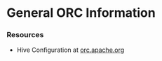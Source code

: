 # General ORC Information



### Resources

* Hive Configuration at [orc.apache.org](https://orc.apache.org/docs/hive-config.html)




